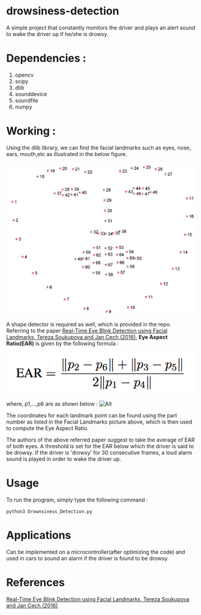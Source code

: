 # drowsiness-detection
A simple project that constantly monitors the driver and plays an alert sound to wake the driver up if he/she is drowsy.

# Dependencies :
1. opencv
2. scipy
3. dlib
4. sounddevice
5. soundfile
6. numpy

# Working :
Using the dlib library, we can find the facial landmarks such as eyes, nose, ears, mouth,etc as illustrated in the below figure.

![Alt](Facial_Landmarks.png)

A shape detector is required as well, which is provided in the repo.
Referring to the paper [Real-Time Eye Blink Detection using Facial Landmarks, Tereza Soukupova and Jan Cech,(2016)](http://vision.fe.uni-lj.si/cvww2016/proceedings/papers/05.pdf), **Eye Aspect Ratio(EAR)** is given by the following formula :

![Alt](Eye_Aspect_Ratio_formula.png)

where, p1,...,p6 are as shown below :
![Alt](Eye-Aspect-Ratio-formula.jpg)

The coordinates for each landmark point can be found using the part number as listed in the Facial Landmarks picture above, which is then used to compute the Eye Aspect Ratio.

The authors of the above referred paper suggest to take the average of EAR of both eyes. A threshold is set for the EAR below which the driver is said to be drowsy. If the driver is 'drowsy' for 30 consecutive frames, a loud alarm sound is played in order to wake the driver up.

# Usage
To run the program, simply type the following command :
 ```
 python3 Drownsiness_Detection.py
```
# Applications
Can be implemented on a microcontroller(after optimizing the code) and used in cars to sound an alarm if the driver is found to be drowsy.
# References
[Real-Time Eye Blink Detection using Facial Landmarks, Tereza Soukupova and Jan Cech,(2016)](http://vision.fe.uni-lj.si/cvww2016/proceedings/papers/05.pdf)
